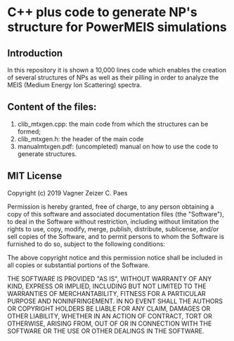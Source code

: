# C++ plus code to generate NP's structure for PowerMEIS simulations

## Introduction

In this repository it is shown a 10,000 lines code which enables the creation of several structures of NPs as well as their pilling in order to analyze the MEIS (Medium Energy Ion Scattering) spectra.

## Content of the files: 

1. clib_mtxgen.cpp: the main code from which the structures can be formed;
2. clib_mtxgen.h: the header of the main code
3. manualmtxgen.pdf: (uncompleted) manual on how to use the code to generate structures.

## MIT License

Copyright (c) 2019 Vagner Zeizer C. Paes

Permission is hereby granted, free of charge, to any person obtaining a copy
of this software and associated documentation files (the "Software"), to deal
in the Software without restriction, including without limitation the rights
to use, copy, modify, merge, publish, distribute, sublicense, and/or sell
copies of the Software, and to permit persons to whom the Software is
furnished to do so, subject to the following conditions:

The above copyright notice and this permission notice shall be included in all
copies or substantial portions of the Software.

THE SOFTWARE IS PROVIDED "AS IS", WITHOUT WARRANTY OF ANY KIND, EXPRESS OR
IMPLIED, INCLUDING BUT NOT LIMITED TO THE WARRANTIES OF MERCHANTABILITY,
FITNESS FOR A PARTICULAR PURPOSE AND NONINFRINGEMENT. IN NO EVENT SHALL THE
AUTHORS OR COPYRIGHT HOLDERS BE LIABLE FOR ANY CLAIM, DAMAGES OR OTHER
LIABILITY, WHETHER IN AN ACTION OF CONTRACT, TORT OR OTHERWISE, ARISING FROM,
OUT OF OR IN CONNECTION WITH THE SOFTWARE OR THE USE OR OTHER DEALINGS IN THE
SOFTWARE.






